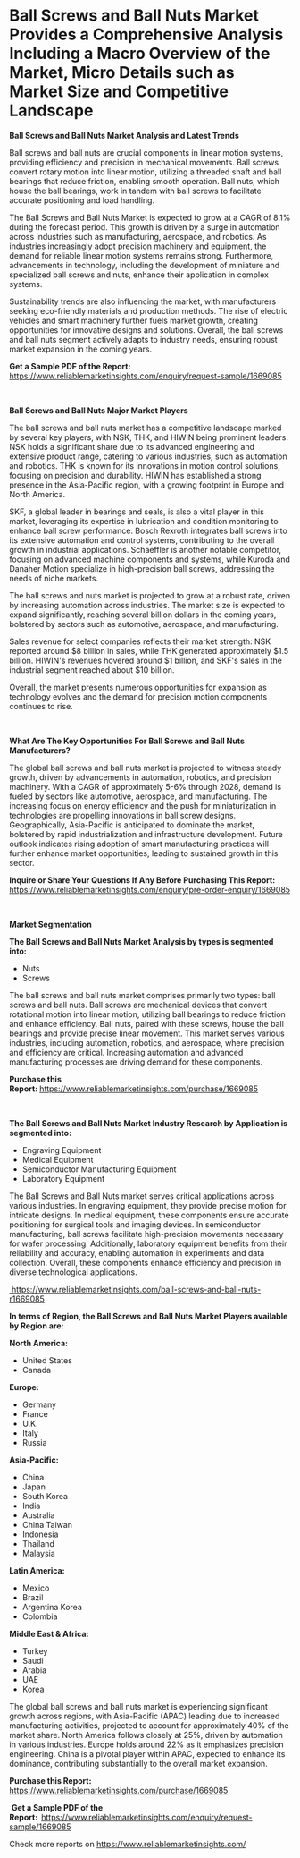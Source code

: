 <p><h1>Ball Screws and Ball Nuts Market Provides a Comprehensive Analysis Including a Macro Overview of the Market, Micro Details such as Market Size and Competitive Landscape</h1></p><p><strong>Ball Screws and Ball Nuts Market Analysis and Latest Trends</strong></p>
<p><p>Ball screws and ball nuts are crucial components in linear motion systems, providing efficiency and precision in mechanical movements. Ball screws convert rotary motion into linear motion, utilizing a threaded shaft and ball bearings that reduce friction, enabling smooth operation. Ball nuts, which house the ball bearings, work in tandem with ball screws to facilitate accurate positioning and load handling. </p><p>The Ball Screws and Ball Nuts Market is expected to grow at a CAGR of 8.1% during the forecast period. This growth is driven by a surge in automation across industries such as manufacturing, aerospace, and robotics. As industries increasingly adopt precision machinery and equipment, the demand for reliable linear motion systems remains strong. Furthermore, advancements in technology, including the development of miniature and specialized ball screws and nuts, enhance their application in complex systems. </p><p>Sustainability trends are also influencing the market, with manufacturers seeking eco-friendly materials and production methods. The rise of electric vehicles and smart machinery further fuels market growth, creating opportunities for innovative designs and solutions. Overall, the ball screws and ball nuts segment actively adapts to industry needs, ensuring robust market expansion in the coming years.</p></p>
<p><strong>Get a Sample PDF of the Report:&nbsp;</strong> <a href="https://www.reliablemarketinsights.com/enquiry/request-sample/1669085?utm_campaign=2176&utm_medium=2&utm_source=Github&utm_content=ia&utm_term=17022025&utm_id=ball-screws-and-ball-nuts">https://www.reliablemarketinsights.com/enquiry/request-sample/1669085</a></p>
<p>&nbsp;</p>
<p><strong>Ball Screws and Ball Nuts Major Market Players</strong></p>
<p><p>The ball screws and ball nuts market has a competitive landscape marked by several key players, with NSK, THK, and HIWIN being prominent leaders. NSK holds a significant share due to its advanced engineering and extensive product range, catering to various industries, such as automation and robotics. THK is known for its innovations in motion control solutions, focusing on precision and durability. HIWIN has established a strong presence in the Asia-Pacific region, with a growing footprint in Europe and North America.</p><p>SKF, a global leader in bearings and seals, is also a vital player in this market, leveraging its expertise in lubrication and condition monitoring to enhance ball screw performance. Bosch Rexroth integrates ball screws into its extensive automation and control systems, contributing to the overall growth in industrial applications. Schaeffler is another notable competitor, focusing on advanced machine components and systems, while Kuroda and Danaher Motion specialize in high-precision ball screws, addressing the needs of niche markets.</p><p>The ball screws and nuts market is projected to grow at a robust rate, driven by increasing automation across industries. The market size is expected to expand significantly, reaching several billion dollars in the coming years, bolstered by sectors such as automotive, aerospace, and manufacturing.</p><p>Sales revenue for select companies reflects their market strength: NSK reported around $8 billion in sales, while THK generated approximately $1.5 billion. HIWIN's revenues hovered around $1 billion, and SKF's sales in the industrial segment reached about $10 billion.</p><p>Overall, the market presents numerous opportunities for expansion as technology evolves and the demand for precision motion components continues to rise.</p></p>
<p>&nbsp;</p>
<p><strong>What Are The Key Opportunities For Ball Screws and Ball Nuts Manufacturers?</strong></p>
<p><p>The global ball screws and ball nuts market is projected to witness steady growth, driven by advancements in automation, robotics, and precision machinery. With a CAGR of approximately 5-6% through 2028, demand is fueled by sectors like automotive, aerospace, and manufacturing. The increasing focus on energy efficiency and the push for miniaturization in technologies are propelling innovations in ball screw designs. Geographically, Asia-Pacific is anticipated to dominate the market, bolstered by rapid industrialization and infrastructure development. Future outlook indicates rising adoption of smart manufacturing practices will further enhance market opportunities, leading to sustained growth in this sector.</p></p>
<p><strong>Inquire or Share Your Questions If Any Before Purchasing This Report:</strong> <a href="https://www.reliablemarketinsights.com/enquiry/pre-order-enquiry/1669085?utm_campaign=2176&utm_medium=2&utm_source=Github&utm_content=ia&utm_term=17022025&utm_id=ball-screws-and-ball-nuts">https://www.reliablemarketinsights.com/enquiry/pre-order-enquiry/1669085</a></p>
<p>&nbsp;</p>
<p><strong>Market Segmentation</strong></p>
<p><strong>The Ball Screws and Ball Nuts Market Analysis by types is segmented into:</strong></p>
<p><ul><li>Nuts</li><li>Screws</li></ul></p>
<p><p>The ball screws and ball nuts market comprises primarily two types: ball screws and ball nuts. Ball screws are mechanical devices that convert rotational motion into linear motion, utilizing ball bearings to reduce friction and enhance efficiency. Ball nuts, paired with these screws, house the ball bearings and provide precise linear movement. This market serves various industries, including automation, robotics, and aerospace, where precision and efficiency are critical. Increasing automation and advanced manufacturing processes are driving demand for these components.</p></p>
<p><strong>Purchase this Report:&nbsp;</strong><a href="https://www.reliablemarketinsights.com/purchase/1669085?utm_campaign=2176&utm_medium=2&utm_source=Github&utm_content=ia&utm_term=17022025&utm_id=ball-screws-and-ball-nuts">https://www.reliablemarketinsights.com/purchase/1669085</a></p>
<p>&nbsp;</p>
<p><strong>The Ball Screws and Ball Nuts Market Industry Research by Application is segmented into:</strong></p>
<p><ul><li>Engraving Equipment</li><li>Medical Equipment</li><li>Semiconductor Manufacturing Equipment</li><li>Laboratory Equipment</li></ul></p>
<p><p>The Ball Screws and Ball Nuts market serves critical applications across various industries. In engraving equipment, they provide precise motion for intricate designs. In medical equipment, these components ensure accurate positioning for surgical tools and imaging devices. In semiconductor manufacturing, ball screws facilitate high-precision movements necessary for wafer processing. Additionally, laboratory equipment benefits from their reliability and accuracy, enabling automation in experiments and data collection. Overall, these components enhance efficiency and precision in diverse technological applications.</p></p>
<p><a href="https://www.reliablemarketinsights.com/ball-screws-and-ball-nuts-r1669085?utm_campaign=2176&utm_medium=2&utm_source=Github&utm_content=ia&utm_term=17022025&utm_id=ball-screws-and-ball-nuts">&nbsp;https://www.reliablemarketinsights.com/ball-screws-and-ball-nuts-r1669085</a></p>
<p><strong>In terms of Region, the Ball Screws and Ball Nuts Market Players available by Region are:</strong></p>
<p>
    <p> <strong> North America: </strong>
        <ul>
            <li>United States</li>
            <li>Canada</li>
        </ul>
        </p> 
    <p> <strong> Europe: </strong>
        <ul>
            <li>Germany</li>
            <li>France</li>
            <li>U.K.</li>
            <li>Italy</li>
            <li>Russia</li>
        </ul>
        </p> 
    <p> <strong> Asia-Pacific: </strong>
        <ul>
            <li>China</li>
            <li>Japan</li>
            <li>South Korea</li>
            <li>India</li>
            <li>Australia</li>
            <li>China Taiwan</li>
            <li>Indonesia</li>
            <li>Thailand</li>
            <li>Malaysia</li>
        </ul>
        </p> 
    <p> <strong> Latin America: </strong>
        <ul>
            <li>Mexico</li>
            <li>Brazil</li>
            <li>Argentina Korea</li>
            <li>Colombia</li>
        </ul>
        </p> 
    <p> <strong> Middle East & Africa: </strong>
        <ul>
            <li>Turkey</li>
            <li>Saudi</li>
            <li>Arabia</li>
            <li>UAE</li>
            <li>Korea</li>
        </ul>
    </p>
    </p>
<p><p>The global ball screws and ball nuts market is experiencing significant growth across regions, with Asia-Pacific (APAC) leading due to increased manufacturing activities, projected to account for approximately 40% of the market share. North America follows closely at 25%, driven by automation in various industries. Europe holds around 22% as it emphasizes precision engineering. China is a pivotal player within APAC, expected to enhance its dominance, contributing substantially to the overall market expansion.</p></p>
<p><strong>Purchase this Report: </strong><a href="https://www.reliablemarketinsights.com/purchase/1669085?utm_campaign=2176&utm_medium=2&utm_source=Github&utm_content=ia&utm_term=17022025&utm_id=ball-screws-and-ball-nuts">https://www.reliablemarketinsights.com/purchase/1669085</a></p>
<p>&nbsp;<strong>Get a Sample PDF of the Report:&nbsp;&nbsp;</strong><a href="https://www.reliablemarketinsights.com/enquiry/request-sample/1669085?utm_campaign=2176&utm_medium=2&utm_source=Github&utm_content=ia&utm_term=17022025&utm_id=ball-screws-and-ball-nuts">https://www.reliablemarketinsights.com/enquiry/request-sample/1669085</a></p>
<p><strong></strong></p>
<p>Check more reports on <a href="https://www.reliablemarketinsights.com/?utm_campaign=2176&utm_medium=2&utm_source=Github&utm_content=ia&utm_term=17022025&utm_id=ball-screws-and-ball-nuts">https://www.reliablemarketinsights.com/</a></p>